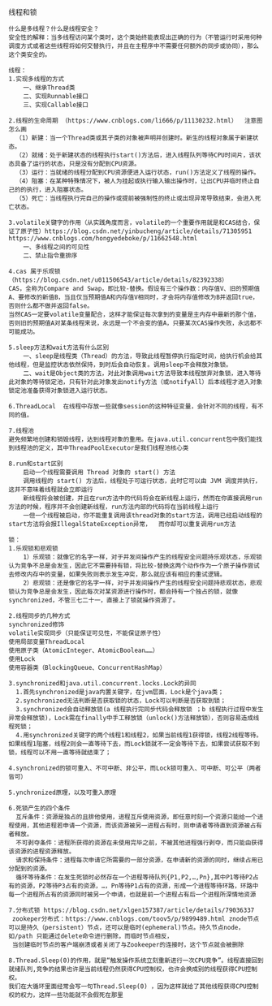 线程和锁

    什么是多线程？什么是线程安全？
    安全性的解释：当多线程访问某个类时，这个类始终能表现出正确的行为（不管运行时采用何种调度方式或者这些线程将如何交替执行，并且在主程序中不需要任何额外的同步或协同），那么这个类安全的。

    线程：
    1.实现多线程的方式
        一、继承Thread类
        二、实现Runnable接口
        三、实现Callable接口
        
    2.线程的生命周期 （https://www.cnblogs.com/li666/p/11130232.html）  注意图怎么画
      （1）新建：当一个Thread类或其子类的对象被声明并创建时。新生的线程对象属于新建状态。    
      （2）就绪：处于新建状态的线程执行start()方法后，进入线程队列等待CPU时间片，该状态具备了运行的状态，只是没有分配到CPU资源。    
      （3）运行：当就绪的线程分配到CPU资源便进入运行状态，run()方法定义了线程的操作。  
      （4）阻塞：在某种特殊情况下，被人为挂起或执行输入输出操作时，让出CPU并临时终止自己的的执行，进入阻塞状态。
      （5）死亡：当线程执行完自己的操作或提前被强制性的终止或出现异常导致结束，会进入死亡状态。
      
    3.volatile关键字的作用（从实践角度而言，volatile的一个重要作用就是和CAS结合，保证了原子性）https://blog.csdn.net/yinbucheng/article/details/71305951 https://www.cnblogs.com/hongyedeboke/p/11662548.html
        一、多线程之间的可见性
        二、禁止指令重排序
        
    4.cas 属于乐观锁 （https://blog.csdn.net/u011506543/article/details/82392338）
    CAS，全称为Compare and Swap，即比较-替换。假设有三个操作数：内存值V、旧的预期值A、要修改的新值B，当且仅当预期值A和内存值V相同时，才会将内存值修改为B并返回true，否则什么都不做并返回false。
    当然CAS一定要volatile变量配合，这样才能保证每次拿到的变量是主内存中最新的那个值，否则旧的预期值A对某条线程来说，永远是一个不会变的值A，只要某次CAS操作失败，永远都不可能成功。
    
    5.sleep方法和wait方法有什么区别 
        一、sleep是线程类（Thread）的方法，导致此线程暂停执行指定时间，给执行机会给其他线程，但是监控状态依然保持，到时后会自动恢复。调用sleep不会释放对象锁。
        二、wait是Object类的方法，对此对象调用wait方法导致本线程放弃对象锁，进入等待此对象的等待锁定池，只有针对此对象发出notify方法（或notifyAll）后本线程才进入对象锁定池准备获得对象锁进入运行状态。
        
    6.ThreadLocal  在线程中存放一些就像session的这种特征变量，会针对不同的线程，有不同的值。
    
    7.线程池
    避免频繁地创建和销毁线程，达到线程对象的重用。在java.util.concurrent包中我们能找到线程池的定义，其中ThreadPoolExecutor是我们线程池核心类
    
    8.run和start区别
        启动一个线程需要调用 Thread 对象的 start() 方法
        调用线程的 start() 方法后，线程处于可运行状态，此时它可以由 JVM 调度并执行，这并不意味着线程就会立即运行
        新线程将会被创建，并且在run方法中的代码将会在新线程上运行，然而在你直接调用run方法的时候，程序并不会创建新线程，run方法内部的代码将在当前线程上运行
        一但一个线程被启动，你不能重复调用该thread对象的start方法，调用已经启动线程的start方法将会报IllegalStateException异常，  而你却可以重复调用run方法
    
    锁：
    1.乐观锁和悲观锁
        1）乐观锁：就像它的名字一样，对于并发间操作产生的线程安全问题持乐观状态，乐观锁认为竞争不总是会发生，因此它不需要持有锁，将比较-替换这两个动作作为一个原子操作尝试去修改内存中的变量，如果失败则表示发生冲突，那么就应该有相应的重试逻辑。
        2）悲观锁：还是像它的名字一样，对于并发间操作产生的线程安全问题持悲观状态，悲观锁认为竞争总是会发生，因此每次对某资源进行操作时，都会持有一个独占的锁，就像synchronized，不管三七二十一，直接上了锁就操作资源了。
    
    2.线程同步的几种方式
    synchronized修饰
    volatile实现同步（只能保证可见性，不能保证原子性）
    使用局部变量ThreadLocal
    使用原子类（AtomicInteger、AtomicBoolean……）
    使用Lock
    使用容器类（BlockingQueue、ConcurrentHashMap）
    
    3.synchronized和java.util.concurrent.locks.Lock的异同
      1.首先synchronized是java内置关键字，在jvm层面，Lock是个java类；    
      2.synchronized无法判断是否获取锁的状态，Lock可以判断是否获取到锁；     
      3.synchronized会自动释放锁(a 线程执行完同步代码会释放锁 ；b 线程执行过程中发生异常会释放锁)，Lock需在finally中手工释放锁（unlock()方法释放锁），否则容易造成线程死锁；    
      4.用synchronized关键字的两个线程1和线程2，如果当前线程1获得锁，线程2线程等待。如果线程1阻塞，线程2则会一直等待下去，而Lock锁就不一定会等待下去，如果尝试获取不到锁，线程可以不用一直等待就结束了；
    
    4.synchronized的锁可重入、不可中断、非公平，而Lock锁可重入、可中断、可公平（两者皆可）
    
    5.ynchronized原理，以及可重入原理
    
    6.死锁产生的四个条件
      互斥条件：资源是独占的且排他使用，进程互斥使用资源，即任意时刻一个资源只能给一个进程使用，其他进程若申请一个资源，而该资源被另一进程占有时，则申请者等待直到资源被占有者释放。
      不可剥夺条件：进程所获得的资源在未使用完毕之前，不被其他进程强行剥夺，而只能由获得该资源的进程资源释放。
      请求和保持条件：进程每次申请它所需要的一部分资源，在申请新的资源的同时，继续占用已分配到的资源。
      循环等待条件：在发生死锁时必然存在一个进程等待队列{P1,P2,…,Pn},其中P1等待P2占有的资源，P2等待P3占有的资源，…，Pn等待P1占有的资源，形成一个进程等待环路，环路中每一个进程所占有的资源同时被另一个申请，也就是前一个进程占有后一个进程所深情地资源
      
    7.分布式锁 https://blog.csdn.net/xlgen157387/article/details/79036337 
     zookeper分布式：https://www.cnblogs.com/toov5/p/9899489.html znode节点可以是持久（persistent）节点，还可以是临时(ephemeral)节点。持久节点node，如/path 只能通过delete命令进行删除，而临时节点相反，
     当创建临时节点的客户端崩溃或者关闭了与Zookeeper的连接时，这个节点就会被删除
    
    8.Thread.Sleep(0)的作用，就是“触发操作系统立刻重新进行一次CPU竞争”。线程直接回到就绪队列,竞争的结果也许是当前线程仍然获得CPU控制权，也许会换成别的线程获得CPU控制权。
    我们在大循环里面经常会写一句Thread.Sleep(0) ，因为这样就给了其他线程获得CPU控制权的权力，这样一些功能就不会假死在那里